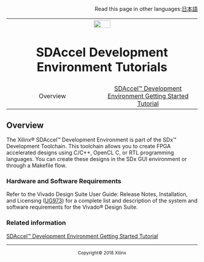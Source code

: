 <p align="right">
	Read this page in other languages:<a href="../2018.2-ja/README.md">日本語</a>	
</p>
<table style="width:100%">
  <tr>

<th width="100%" colspan="6"><img src="https://www.xilinx.com/content/dam/xilinx/imgs/press/media-kits/corporate/xilinx-logo.png" width="30%"/><h1>SDAccel Development Environment Tutorials</h2>
</th>

  </tr>
  <tr>
    <td width="17%" align="center">Overview</a></td>
    <td width="16%" align="center"><a href="./getting-started-tutorial/README.md">SDAccel™ Development Environment Getting Started Tutorial</a></td>
  </tr>
</table>

## Overview

The Xilinx® SDAccel™ Development Environment is part of the SDx™ Development Toolchain. This toolchain allows you to create FPGA accelerated designs using C/C++, OpenCL C, or RTL programming languages. You can create these designs in the SDx GUI environment or through a Makefile flow.

### Hardware and Software Requirements  

Refer to the Vivado Design Suite User Guide: Release Notes, Installation, and Licensing ([UG973](https://www.xilinx.com/cgi-bin/docs/rdoc?v=2018.2;t=vivado+release+notes)) for a complete list and description of the system and software requirements for the Vivado® Design Suite.

### Related information
<a href="./getting-started-tutorial/README.md">SDAccel™ Development Environment Getting Started Tutorial</a>  
<hr/>
<p align="center"><sup>Copyright&copy; 2018 Xilinx</sup></p>
